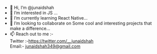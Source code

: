 - 👋 Hi, I’m @junaidshah
- 👀 I’m interested in JS ...
- 🌱 I’m currently learning React Native...
- 💞️ I’m looking to collaborate on Some cool and interesting projects that make a difference...
- 📫 Reach out to me :- <br />
Twitter :-https://twitter.com/__junaidshah <br />
Email:- junaidshah349@gmail.com
<!---
jsh854/jsh854 is a ✨ special ✨ repository because its `README.md` (this file) appears on your GitHub profile.
You can click the Preview link to take a look at your changes.
--->
